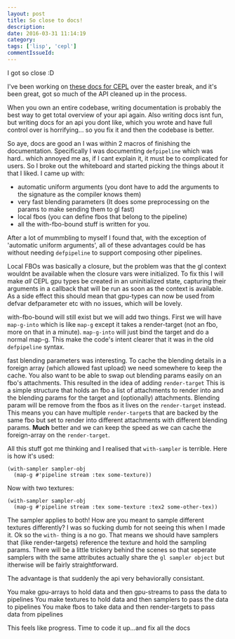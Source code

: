 ```yaml
---
layout: post
title: So close to docs!
description:
date: 2016-03-31 11:14:19
category:
tags: ['lisp', 'cepl']
commentIssueId:
---
```


I got so close :D

I've been working on [these docs for CEPL](../cepl/api.html) over the easter break, and it's been great, got so much of the API cleaned up in the process.

When you own an entire codebase, writing documentation is probably the best way to get total overview of your api again. Also writing docs isnt fun, but writing docs for an api you dont like, which you wrote and have full control over is horrifying... so you fix it and then the codebase is better.

So aye, docs are good an I was within 2 macros of finishing the documentation. Specifically I was documenting `defpipeline` which was hard.. which annoyed me as, if I cant explain it, it must be to complicated for users. So I broke out the whiteboard and started picking the things about it that I liked. I came up with:

- automatic uniform arguments (you dont have to add the arguments to the signature as the compiler knows them)
- very fast blending parameters (It does some preprocessing on the params to make sending them to gl fast)
- local fbos (you can define fbos that belong to the pipeline)
- all the with-fbo-bound stuff is written for you.

After a lot of mummbling to myself I found that, with the exception of 'automatic uniform arguments', all of these advantages could be has without needing `defpipeline` to support composing other pipelines.

Local FBOs was basically a closure, but the problem was that the gl context wouldnt be available when the closure vars were initialized. To fix this I will make *all* CEPL gpu types be created in an uninitialized state, capturing their arguments in a callback that will be run as soon as the context is available. As a side effect this should mean that gpu-types can now be used from defvar defparameter etc with no issues, which will be lovely.

with-fbo-bound will still exist but we will add two things. First we will have `map-g-into` which is like `map-g` except it takes a render-target (not an fbo, more on that in a minute). `map-g-into` will just bind the target and do a normal map-g. This make the code's intent clearer that it was in the old `defpipeline` syntax.

fast blending parameters was interesting. To cache the blending details in a foreign array (which allowed fast upload) we need somewhere to keep the cache. You also want to be able to swap out blending params easily on an fbo's attachments. This resulted in the idea of adding `render-target` This is a simple structure that holds an fbo a list of attachments to render into and the blending params for the target and (optionally) attachments. Blending param will be remove from the fbos as it lives on the `render-target` instead. This means you can have multiple `render-target`s that are backed by the same fbo but set to render into different attachments with different blending params. **Much** better and we can keep the speed as we can cache the foreign-array on the `render-target`.


All this stuff got me thinking and I realised that `with-sampler` is terrible. Here is how it's used:

```
(with-sampler sampler-obj
  (map-g #'pipeline stream :tex some-texture))
```

Now with two textures:

```
(with-sampler sampler-obj
  (map-g #'pipeline stream :tex some-texture :tex2 some-other-tex))
```

The sampler applies to both! How are you meant to sample different textures differently? I was so fucking dumb for not seeing this when I made it. Ok so the `with-` thing is a no go. That means we should have samplers that (like render-targets) reference the texture and hold the sampling params. There will be a little trickery behind the scenes so that seperate samplers with the same attributes actually share the `gl sampler object` but itherwise will be fairly straightforward.

The advantage is that suddenly the api very behaviorally consistant.

You make gpu-arrays to hold data and then gpu-streams to pass the data to pipelines
You make textures to hold data and then samplers to pass the data to pipelines
You make fbos to take data and then render-targets to pass data from pipelines

This feels like progress. Time to code it up...and fix all the docs
